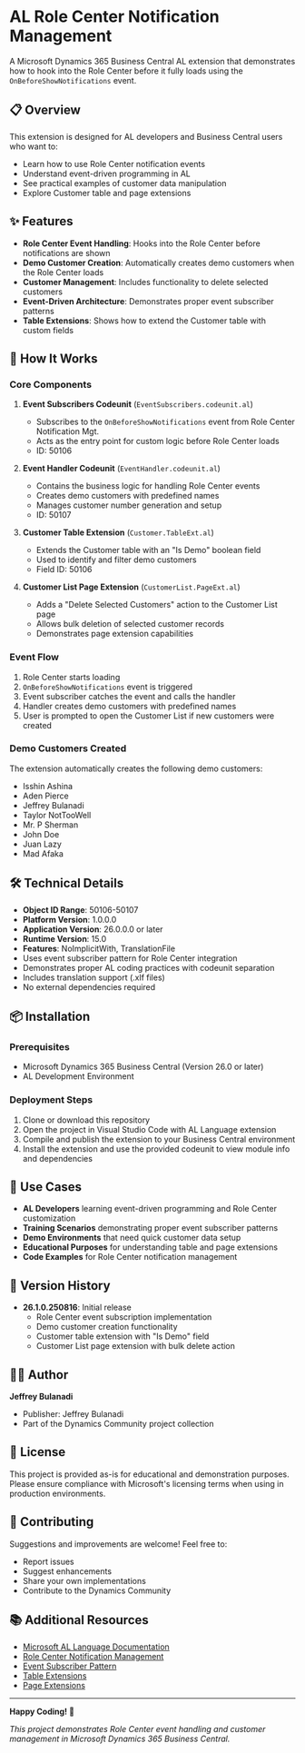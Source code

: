 # AL Role Center Notification Management

A Microsoft Dynamics 365 Business Central AL extension that demonstrates how to hook into the Role Center before it fully loads using the `OnBeforeShowNotifications` event.

## 📋 Overview

This extension is designed for AL developers and Business Central users who want to:
- Learn how to use Role Center notification events
- Understand event-driven programming in AL
- See practical examples of customer data manipulation
- Explore Customer table and page extensions

## ✨ Features

- **Role Center Event Handling**: Hooks into the Role Center before notifications are shown
- **Demo Customer Creation**: Automatically creates demo customers when the Role Center loads
- **Customer Management**: Includes functionality to delete selected customers
- **Event-Driven Architecture**: Demonstrates proper event subscriber patterns
- **Table Extensions**: Shows how to extend the Customer table with custom fields

## 🚀 How It Works

### Core Components

1. **Event Subscribers Codeunit** (`EventSubscribers.codeunit.al`)
   - Subscribes to the `OnBeforeShowNotifications` event from Role Center Notification Mgt.
   - Acts as the entry point for custom logic before Role Center loads
   - ID: 50106

2. **Event Handler Codeunit** (`EventHandler.codeunit.al`)
   - Contains the business logic for handling Role Center events
   - Creates demo customers with predefined names
   - Manages customer number generation and setup
   - ID: 50107

3. **Customer Table Extension** (`Customer.TableExt.al`)
   - Extends the Customer table with an "Is Demo" boolean field
   - Used to identify and filter demo customers
   - Field ID: 50106

4. **Customer List Page Extension** (`CustomerList.PageExt.al`)
   - Adds a "Delete Selected Customers" action to the Customer List page
   - Allows bulk deletion of selected customer records
   - Demonstrates page extension capabilities

### Event Flow

1. Role Center starts loading
2. `OnBeforeShowNotifications` event is triggered
3. Event subscriber catches the event and calls the handler
4. Handler creates demo customers with predefined names
5. User is prompted to open the Customer List if new customers were created

### Demo Customers Created

The extension automatically creates the following demo customers:
- Isshin Ashina
- Aden Pierce
- Jeffrey Bulanadi
- Taylor NotTooWell
- Mr. P Sherman
- John Doe
- Juan Lazy
- Mad Afaka

## 🛠️ Technical Details

- **Object ID Range**: 50106-50107
- **Platform Version**: 1.0.0.0
- **Application Version**: 26.0.0.0 or later
- **Runtime Version**: 15.0
- **Features**: NoImplicitWith, TranslationFile
- Uses event subscriber pattern for Role Center integration
- Demonstrates proper AL coding practices with codeunit separation
- Includes translation support (.xlf files)
- No external dependencies required

## 📦 Installation

### Prerequisites
- Microsoft Dynamics 365 Business Central (Version 26.0 or later)
- AL Development Environment

### Deployment Steps
1. Clone or download this repository
2. Open the project in Visual Studio Code with AL Language extension
3. Compile and publish the extension to your Business Central environment
4. Install the extension and use the provided codeunit to view module info and dependencies

## 🎯 Use Cases

- **AL Developers** learning event-driven programming and Role Center customization
- **Training Scenarios** demonstrating proper event subscriber patterns
- **Demo Environments** that need quick customer data setup
- **Educational Purposes** for understanding table and page extensions
- **Code Examples** for Role Center notification management

## 📝 Version History

- **26.1.0.250816**: Initial release
  - Role Center event subscription implementation
  - Demo customer creation functionality
  - Customer table extension with "Is Demo" field
  - Customer List page extension with bulk delete action

## 👨‍💻 Author

**Jeffrey Bulanadi**
- Publisher: Jeffrey Bulanadi
- Part of the Dynamics Community project collection

## 📄 License

This project is provided as-is for educational and demonstration purposes. Please ensure compliance with Microsoft's licensing terms when using in production environments.

## 🤝 Contributing

Suggestions and improvements are welcome! Feel free to:
- Report issues
- Suggest enhancements
- Share your own implementations
- Contribute to the Dynamics Community

## 📚 Additional Resources

- [Microsoft AL Language Documentation](https://docs.microsoft.com/en-us/dynamics365/business-central/dev-itpro/developer/devenv-programming-in-al)
- [Role Center Notification Management](https://learn.microsoft.com/en-us/dynamics365/business-central/dev-itpro/developer/devenv-role-center-notification-mgt)
- [Event Subscriber Pattern](https://learn.microsoft.com/en-us/dynamics365/business-central/dev-itpro/developer/devenv-events)
- [Table Extensions](https://learn.microsoft.com/en-us/dynamics365/business-central/dev-itpro/developer/devenv-table-ext-object)
- [Page Extensions](https://learn.microsoft.com/en-us/dynamics365/business-central/dev-itpro/developer/devenv-page-ext-object)

---

**Happy Coding! 🚀**

*This project demonstrates Role Center event handling and customer management in Microsoft Dynamics 365 Business Central.*
